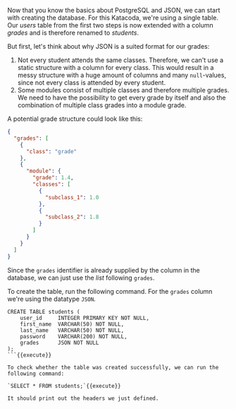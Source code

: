 Now that you know the basics about PostgreSQL and JSON, we can start with creating the database. For this Katacoda,
we're using a single table. Our *users* table from the first two steps is now extended with a column *grades* and is
therefore renamed to *students*.

But first, let's think about why JSON is a suited format for our grades:

1. Not every student attends the same classes. Therefore, we can't use a static structure with a column for every class.
   This would result in a messy structure with a huge amount of columns and many `null`-values, since not every class is
   attended by every student.
2. Some modules consist of multiple classes and therefore multiple grades. We need to have the possibility to get every
   grade by itself and also the combination of multiple class grades into a module grade.

A potential grade structure could look like this:

```json
{
  "grades": [
    {
      "class": "grade"
    },
    {
      "module": {
        "grade": 1.4,
        "classes": [
          {
            "subclass_1": 1.0
          },
          {
            "subclass_2": 1.8
          }
        ]
      }
    }
  ]
}
```

Since the `grades` identifier is already supplied by the column in the database, we can just use the *list*
following `grades`.

To create the table, run the following command. For the `grades` column we're using the datatype `JSON`.

```postgresql
CREATE TABLE students (
    user_id     INTEGER PRIMARY KEY NOT NULL,
    first_name  VARCHAR(50) NOT NULL,
    last_name   VARCHAR(50) NOT NULL,
    password    VARCHAR(200) NOT NULL,
    grades      JSON NOT NULL
);
```{{execute}}

To check whether the table was created successfully, we can run the following command:

`SELECT * FROM students;`{{execute}}

It should print out the headers we just defined.



